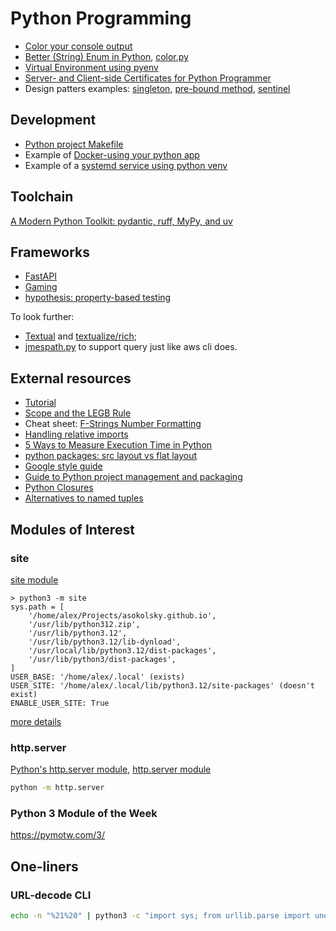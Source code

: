 # Python Programming

* [Color your console output](color-console.html)
* [Better (String) Enum in Python](python-string-enum.html),
[color.py](color.py)
* [Virtual Environment using pyenv](pyenv-virtualenv.html)
* [Server- and Client-side Certificates for Python Programmer](https.html)
* Design patters examples: [singleton](global_logger.py),
[pre-bound method](prebound_method_pattern.py), [sentinel](sentinel.py)

## Development

* [Python project Makefile](/apps/make/python.mak)
* Example of [Docker-using your python app](https://github.com/asokolsky/pycrawl)
* Example of a [systemd service using python venv](/proxmox/lxc-prusalink.html)

## Toolchain

[A Modern Python Toolkit: pydantic, ruff, MyPy, and uv](https://dev.to/devasservice/a-modern-python-toolkit-pydantic-ruff-mypy-and-uv-4b2f)

## Frameworks

* [FastAPI](fastapi.html)
* [Gaming](gaming.html)
* [hypothesis: property-based testing](https://hypothesis.works/)

To look further:

* [Textual](https://www.textualize.io/) and [textualize/rich](https://github.com/Textualize/rich);
* [jmespath.py](https://github.com/jmespath/jmespath.py) to support query just
like aws cli does.

## External resources

* [Tutorial](https://docs.python.org/3/tutorial/index.html)
* [Scope and the LEGB Rule](https://realpython.com/python-scope-legb-rule/)
* Cheat sheet:
[F-Strings Number Formatting](https://cheatography.com/brianallan/cheat-sheets/python-f-strings-number-formatting/)
* [Handling relative imports](https://iq-inc.com/importerror-attempted-relative-import/)
* [5 Ways to Measure Execution Time in Python](https://superfastpython.com/benchmark-execution-time/)
* [python packages: src layout vs flat layout](https://packaging.python.org/en/latest/discussions/src-layout-vs-flat-layout/)
* [Google style guide](https://google.github.io/styleguide/pyguide.html)
* [Guide to Python project management and packaging](https://reinforcedknowledge.com/a-comprehensive-guide-to-python-project-management-and-packaging-concepts-illustrated-with-uv-part-i/)
* [Python Closures](https://realpython.com/python-closure/)
* [Alternatives to named tuples](https://snarky.ca/dont-use-named-tuples-in-new-apis/)

## Modules of Interest

### site

[site module](https://pymotw.com/2/site/)

```
> python3 -m site
sys.path = [
    '/home/alex/Projects/asokolsky.github.io',
    '/usr/lib/python312.zip',
    '/usr/lib/python3.12',
    '/usr/lib/python3.12/lib-dynload',
    '/usr/local/lib/python3.12/dist-packages',
    '/usr/lib/python3/dist-packages',
]
USER_BASE: '/home/alex/.local' (exists)
USER_SITE: '/home/alex/.local/lib/python3.12/site-packages' (doesn't exist)
ENABLE_USER_SITE: True
```
[more details](https://pymotw.com/3/site/index.html)

### http.server

[Python's http.server module](https://www.pythonmorsels.com/http-server/),
[http.server module](https://pymotw.com/3/http.server/index.html)

```sh
python -m http.server
```

### Python 3 Module of the Week

https://pymotw.com/3/

## One-liners

### URL-decode CLI

```sh
echo -n "%21%20" | python3 -c "import sys; from urllib.parse import unquote; print(unquote(sys.stdin.read()));"
```

